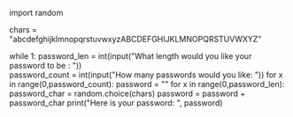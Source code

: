 import random

chars = "abcdefghijklmnopqrstuvwxyzABCDEFGHIJKLMNOPQRSTUVWXYZ"

while 1:
     password_len = int(input("What length would you like your password to be : "))  
     password_count = int(input("How many passwords would you like: "))
     for x in range(0,password_count):
         password = ""
         for x in range(0,password_len):
             password_char = random.choice(chars)
             password      = password + password_char
         print("Here is your password: ", password)
